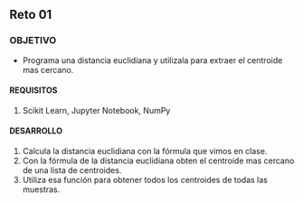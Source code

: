 ## Reto 01

### OBJETIVO 

- Programa una distancia euclidiana y utilizala para extraer el centroide mas cercano.

#### REQUISITOS 

1. Scikit Learn, Jupyter Notebook, NumPy

#### DESARROLLO

1. Calcula la distancia euclidiana con la fórmula que vimos en clase.
2. Con la fórmula de la distancia euclidiana obten el centroide mas cercano de una lista de centroides.
3. Utiliza esa función para obtener todos los centroides de todas las muestras.